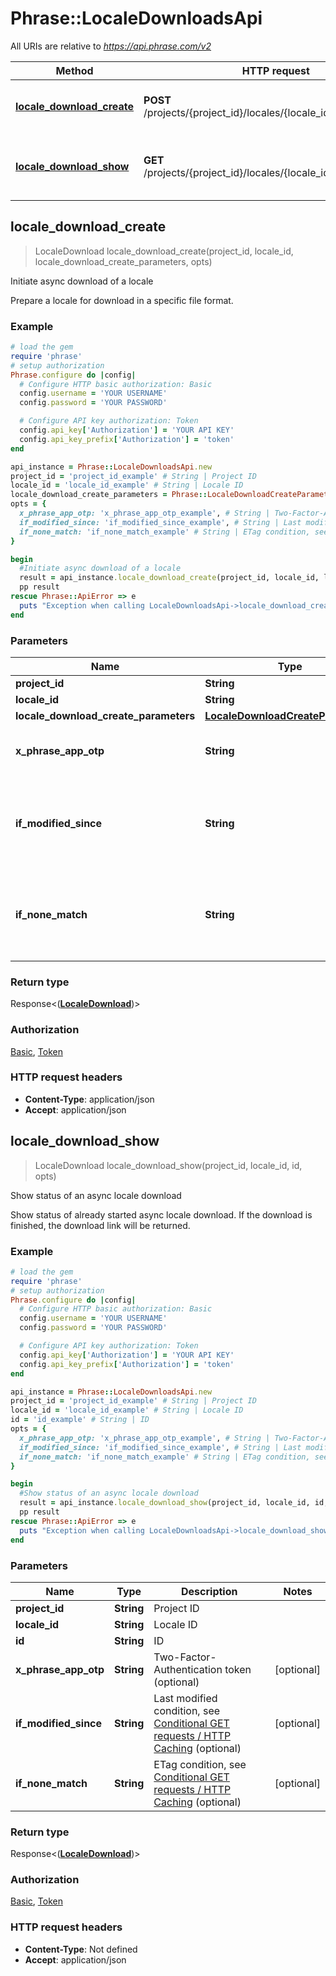 # Phrase::LocaleDownloadsApi

All URIs are relative to *https://api.phrase.com/v2*

Method | HTTP request | Description
------------- | ------------- | -------------
[**locale_download_create**](LocaleDownloadsApi.md#locale_download_create) | **POST** /projects/{project_id}/locales/{locale_id}/downloads | Initiate async download of a locale
[**locale_download_show**](LocaleDownloadsApi.md#locale_download_show) | **GET** /projects/{project_id}/locales/{locale_id}/downloads/{id} | Show status of an async locale download



## locale_download_create

> LocaleDownload locale_download_create(project_id, locale_id, locale_download_create_parameters, opts)

Initiate async download of a locale

Prepare a locale for download in a specific file format.

### Example

```ruby
# load the gem
require 'phrase'
# setup authorization
Phrase.configure do |config|
  # Configure HTTP basic authorization: Basic
  config.username = 'YOUR USERNAME'
  config.password = 'YOUR PASSWORD'

  # Configure API key authorization: Token
  config.api_key['Authorization'] = 'YOUR API KEY'
  config.api_key_prefix['Authorization'] = 'token'
end

api_instance = Phrase::LocaleDownloadsApi.new
project_id = 'project_id_example' # String | Project ID
locale_id = 'locale_id_example' # String | Locale ID
locale_download_create_parameters = Phrase::LocaleDownloadCreateParameters.new({file_format: 'yml'}) # LocaleDownloadCreateParameters | 
opts = {
  x_phrase_app_otp: 'x_phrase_app_otp_example', # String | Two-Factor-Authentication token (optional)
  if_modified_since: 'if_modified_since_example', # String | Last modified condition, see [Conditional GET requests / HTTP Caching](/en/api/strings/pagination#conditional-get-requests-%2F-http-caching) (optional)
  if_none_match: 'if_none_match_example' # String | ETag condition, see [Conditional GET requests / HTTP Caching](/en/api/strings/pagination#conditional-get-requests-%2F-http-caching) (optional)
}

begin
  #Initiate async download of a locale
  result = api_instance.locale_download_create(project_id, locale_id, locale_download_create_parameters, opts)
  pp result
rescue Phrase::ApiError => e
  puts "Exception when calling LocaleDownloadsApi->locale_download_create: #{e}"
end
```

### Parameters


Name | Type | Description  | Notes
------------- | ------------- | ------------- | -------------
 **project_id** | **String**| Project ID | 
 **locale_id** | **String**| Locale ID | 
 **locale_download_create_parameters** | [**LocaleDownloadCreateParameters**](LocaleDownloadCreateParameters.md)|  | 
 **x_phrase_app_otp** | **String**| Two-Factor-Authentication token (optional) | [optional] 
 **if_modified_since** | **String**| Last modified condition, see [Conditional GET requests / HTTP Caching](/en/api/strings/pagination#conditional-get-requests-%2F-http-caching) (optional) | [optional] 
 **if_none_match** | **String**| ETag condition, see [Conditional GET requests / HTTP Caching](/en/api/strings/pagination#conditional-get-requests-%2F-http-caching) (optional) | [optional] 

### Return type

Response<([**LocaleDownload**](LocaleDownload.md))>

### Authorization

[Basic](../README.md#Basic), [Token](../README.md#Token)

### HTTP request headers

- **Content-Type**: application/json
- **Accept**: application/json


## locale_download_show

> LocaleDownload locale_download_show(project_id, locale_id, id, opts)

Show status of an async locale download

Show status of already started async locale download. If the download is finished, the download link will be returned.

### Example

```ruby
# load the gem
require 'phrase'
# setup authorization
Phrase.configure do |config|
  # Configure HTTP basic authorization: Basic
  config.username = 'YOUR USERNAME'
  config.password = 'YOUR PASSWORD'

  # Configure API key authorization: Token
  config.api_key['Authorization'] = 'YOUR API KEY'
  config.api_key_prefix['Authorization'] = 'token'
end

api_instance = Phrase::LocaleDownloadsApi.new
project_id = 'project_id_example' # String | Project ID
locale_id = 'locale_id_example' # String | Locale ID
id = 'id_example' # String | ID
opts = {
  x_phrase_app_otp: 'x_phrase_app_otp_example', # String | Two-Factor-Authentication token (optional)
  if_modified_since: 'if_modified_since_example', # String | Last modified condition, see [Conditional GET requests / HTTP Caching](/en/api/strings/pagination#conditional-get-requests-%2F-http-caching) (optional)
  if_none_match: 'if_none_match_example' # String | ETag condition, see [Conditional GET requests / HTTP Caching](/en/api/strings/pagination#conditional-get-requests-%2F-http-caching) (optional)
}

begin
  #Show status of an async locale download
  result = api_instance.locale_download_show(project_id, locale_id, id, opts)
  pp result
rescue Phrase::ApiError => e
  puts "Exception when calling LocaleDownloadsApi->locale_download_show: #{e}"
end
```

### Parameters


Name | Type | Description  | Notes
------------- | ------------- | ------------- | -------------
 **project_id** | **String**| Project ID | 
 **locale_id** | **String**| Locale ID | 
 **id** | **String**| ID | 
 **x_phrase_app_otp** | **String**| Two-Factor-Authentication token (optional) | [optional] 
 **if_modified_since** | **String**| Last modified condition, see [Conditional GET requests / HTTP Caching](/en/api/strings/pagination#conditional-get-requests-%2F-http-caching) (optional) | [optional] 
 **if_none_match** | **String**| ETag condition, see [Conditional GET requests / HTTP Caching](/en/api/strings/pagination#conditional-get-requests-%2F-http-caching) (optional) | [optional] 

### Return type

Response<([**LocaleDownload**](LocaleDownload.md))>

### Authorization

[Basic](../README.md#Basic), [Token](../README.md#Token)

### HTTP request headers

- **Content-Type**: Not defined
- **Accept**: application/json

